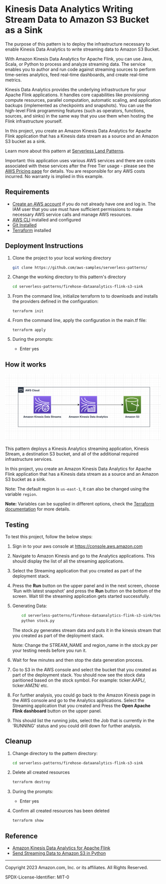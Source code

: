 # Kinesis Data Analytics Writing Stream Data to Amazon S3 Bucket as a Sink

The purpose of this pattern is to deploy the infrastructure necessary to enable Kinesis Data Analytics to write streaming data to Amazon S3 Bucket.

With Amazon Kinesis Data Analytics for Apache Flink, you can use Java, Scala, or Python to process and analyze streaming data. The service enables you to author and run code against streaming sources to perform time-series analytics, feed real-time dashboards, and create real-time metrics. 

Kinesis Data Analytics provides the underlying infrastructure for your Apache Flink applications. It handles core capabilities like provisioning compute resources, parallel computation, automatic scaling, and application backups (implemented as checkpoints and snapshots). You can use the high-level Flink programming features (such as operators, functions, sources, and sinks) in the same way that you use them when hosting the Flink infrastructure yourself.

In this project, you create an Amazon Kinesis Data Analytics for Apache Flink application that has a Kinesis data stream as a source and an Amazon S3 bucket as a sink. 

Learn more about this pattern at [Serverless Land Patterns](https://serverlessland.com/patterns/firehose-dataanalytics-flink-s3-sink).

Important: this application uses various AWS services and there are costs associated with these services after the Free Tier usage - please see the [AWS Pricing page](https://aws.amazon.com/pricing/) for details. You are responsible for any AWS costs incurred. No warranty is implied in this example.

## Requirements

* [Create an AWS account](https://portal.aws.amazon.com/gp/aws/developer/registration/index.html) if you do not already have one and log in. The IAM user that you use must have sufficient permissions to make necessary AWS service calls and manage AWS resources.
* [AWS CLI](https://docs.aws.amazon.com/cli/latest/userguide/install-cliv2.html) installed and configured
* [Git Installed](https://git-scm.com/book/en/v2/Getting-Started-Installing-Git)
* [Terraform](https://learn.hashicorp.com/tutorials/terraform/install-cli?in=terraform/aws-get-started) installed

## Deployment Instructions

1. Clone the project to your local working directory

   ```sh
   git clone https://github.com/aws-samples/serverless-patterns/ 
   ```

2. Change the working directory to this pattern's directory

   ```sh
   cd serverless-patterns/firehose-dataanalytics-flink-s3-sink
   ```

3. From the command line, initialize terraform to  to downloads and installs the providers defined in the configuration:
    ```
    terraform init
    ```

4. From the command line, apply the configuration in the main.tf file:
    ```
    terraform apply
    ```

5. During the prompts:
   - Enter yes

## How it works

![Reference Architecture](./images/kinesis-dataanalytics-flink-s3-sink.png)

This pattern deploys a Kinesis Analytics streaming application, Kinesis Stream, a destination S3 bucket, and all of the additional required infrastructure services.

In this project, you create an Amazon Kinesis Data Analytics for Apache Flink application that has a Kinesis data stream as a source and an Amazon S3 bucket as a sink. 

Note: The default region is `us-east-1`, it can also be changed using the variable `region`.

**Note:** Variables can be supplied in different options, check the [Terraform documentation](https://developer.hashicorp.com/terraform/language/values/variables) for more details.

## Testing

To test this project, follow the below steps:

1. Sign in to your aws console at https://console.aws.amazon.com 

2. Navigate to Amazon Kinesis and go to the Analytics applications. This should display the list of all the streaming applications.

3. Select the Streaming application that you created as part of the deployment stack.

4. Press the **Run** button on the upper panel and in the next screen, choose 'Run with latest snapshot' and press the **Run** button on the bottom of the screen. Wait till the streaming application gets started successfully.

5. Generating Data: 
    ```sh
        cd serverless-patterns/firehose-dataanalytics-flink-s3-sink/test
        python stock.py
    ```
    The stock.py generates stream data and puts it in the kinesis stream that you created as part of the deployment stack.

    Note: Change the STREAM_NAME and region_name in the stock.py per your testing needs before you run it.

6. Wait for few minutes and then stop the data generation process.
   
7. Go to S3 in the AWS console and select the bucket that you created as part of the deployment stack. You should now see the stock data paritioned based on the stock symbol. For example: ticker:AAPL/, ticker:AMZN/ etc.

8. For further analysis, you could go back to the Amazon Kinesis page in the AWS console and go to the Analytics applications. Select the Streaming application that you created and Press the **Open Apache Flink dashboard** button on the upper panel.

9. This should list the running jobs, select the Job that is currently in the 'RUNNING' status and you could drill down for further analysis.

## Cleanup

1. Change directory to the pattern directory:
    ```sh
    cd serverless-patterns/firehose-dataanalytics-flink-s3-sink
    ```

2. Delete all created resources
    ```sh
    terraform destroy
    ```

3. During the prompts:
    * Enter yes

4. Confirm all created resources has been deleted
    ```sh
    terraform show
    ```

## Reference
- [Amazon Kinesis Data Analytics for Apache Flink](https://docs.aws.amazon.com/kinesisanalytics/latest/java/what-is.html)
- [Send Streaming Data to Amazon S3 in Python](https://docs.aws.amazon.com/kinesisanalytics/latest/java/examples-python-s3.html)

----
Copyright 2023 Amazon.com, Inc. or its affiliates. All Rights Reserved.

SPDX-License-Identifier: MIT-0